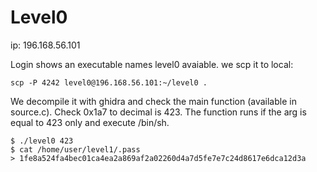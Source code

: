 # Level0
ip: 196.168.56.101

Login shows an executable names level0 avaiable. we scp it to local:

    scp -P 4242 level0@196.168.56.101:~/level0 .

We decompile it with ghidra and check the main function (available in source.c).
Check 0x1a7 to decimal is 423. The function runs if the arg is equal to 423 only and execute /bin/sh.

    $ ./level0 423
    $ cat /home/user/level1/.pass
    > 1fe8a524fa4bec01ca4ea2a869af2a02260d4a7d5fe7e7c24d8617e6dca12d3a

